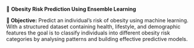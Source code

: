 🧠 **Obesity Risk Prediction Using Ensemble Learning**

**🎯 Objective:**
Predict an individual’s risk of obesity using machine learning. With a structured dataset containing health, lifestyle, and demographic features the goal is to classify individuals into
different obesity risk categories by analysing patterns and building effective predictive models.
